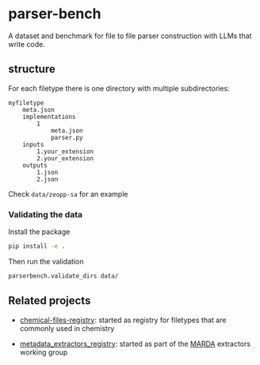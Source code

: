 # parser-bench

A dataset and benchmark for file to file parser construction with LLMs that write code. 

## structure 

For each filetype there is one directory with multiple subdirectories:

```
myfiletype
    meta.json
    implementations
        1
            meta.json
            parser.py
    inputs
        1.your_extension
        2.your_extension
    outputs
        1.json
        2.json
```

Check `data/zeopp-sa` for an example 

### Validating the data 

Install the package

```bash 
pip install -e .
```

Then run the validation 

```bash
parserbench.validate_dirs data/
```

## Related projects

- [chemical-files-registry](https://github.com/kjappelbaum/chemical-files-registry): started as registry for filetypes that are commonly used in chemistry

- [metadata_extractors_registry](https://github.com/marda-alliance/metadata_extractors_registry): started as part of the [MARDA](http://www.marda-alliance.org/) extractors working group

